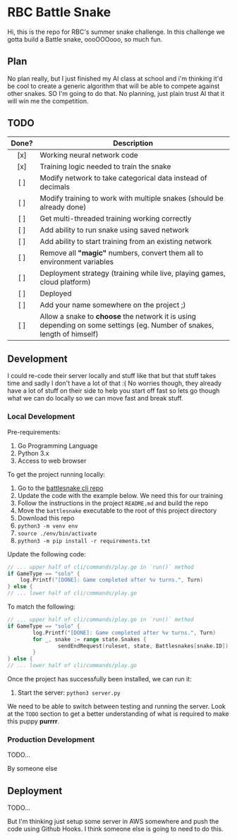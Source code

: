 # RBC Battle Snake

Hi, this is the repo for RBC's summer snake challenge. In this challenge we gotta
build a Battle snake, oooOOOooo, so much fun.

## Plan

No plan really, but I just finished my AI class at school and i'm thinking it'd
be cool to create a generic algorithm that will be able to compete against other
snakes. SO I'm going to do that. No planning, just plain trust AI that it will
win me the competition.

## TODO

| Done? | Description                                                                                                              |
| :---: | ------------------------------------------------------------------------------------------------------------------------ |
|  [x]  | Working neural network code                                                                                              |
|  [x]  | Training logic needed to train the snake                                                                                 |
|  [ ]  | Modify network to take categorical data instead of decimals                                                              |
|  [ ]  | Modify training to work with multiple snakes (should be already done)                                                    |
|  [ ]  | Get multi-threaded training working correctly                                                                            |
|  [ ]  | Add ability to run snake using saved network                                                                             |
|  [ ]  | Add ability to start training from an existing network                                                                   |
|  [ ]  | Remove all __"magic"__ numbers, convert them all to environment variables                                                |
|  [ ]  | Deployment strategy (training while live, playing games, cloud platform)                                                 |
|  [ ]  | Deployed                                                                                                                 |
|  [ ]  | Add your name somewhere on the project ;)                                                                                |
|  [ ]  | Allow a snake to __choose__ the network it is using depending on some settings (eg. Number of snakes, length of himself) |

## Development

I could re-code their server locally and stuff like that but that stuff takes
time and sadly I don't have a lot of that :( No worries though, they already
have a lot of stuff on their side to help you start off fast so lets go though
what we can do locally so we can move fast and break stuff.

### Local Development

Pre-requirements:

1. Go Programming Language
2. Python 3.x
3. Access to web browser

To get the project running locally:

1. Go to the [battlesnake cli repo](https://github.com/BattlesnakeOfficial/rules/blob/main/cli/README.md)
2. Update the code with the example below. We need this for our training
3. Follow the instructions in the project `README.md` and build the repo
4. Move the `battlesnake` executable to the root of this project directory
5. Download this repo
6. `python3 -m venv env`
7. `source ./env/bin/activate`
8. `python3 -m pip install -r requirements.txt`

Update the following code:

```go
// ... upper half of cli/commands/play.go in `run()` method
if GameType == "solo" { 
    log.Printf("[DONE]: Game completed after %v turns.", Turn) 
} else { 
// ... lower half of cli/commands/play.go
```

To match the following:

```go
// ... upper half of cli/commands/play.go in `run()` method
if GameType == "solo" { 
        log.Printf("[DONE]: Game completed after %v turns.", Turn) 
        for _, snake := range state.Snakes { 
                sendEndRequest(ruleset, state, Battlesnakes[snake.ID]) 
        } 
} else { 
// ... lower half of cli/commands/play.go
```

Once the project has successfully been installed, we can run it:

1. Start the server: `python3 server.py`

We need to be able to switch between testing and running the server. Look at the
`TODO` section to get a better understanding of what is required to make this
puppy __purrrr__.

### Production Development

TODO...

By someone else

## Deployment

TODO...

But I'm thinking just setup some server in AWS somewhere and push the code using
Github Hooks. I think someone else is going to need to do this.
